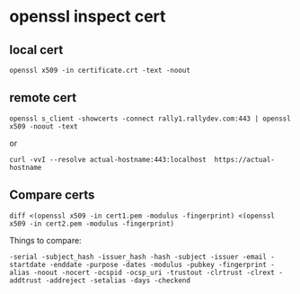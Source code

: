 # openssl inspect cert

## local cert
`openssl x509 -in certificate.crt -text -noout`

## remote cert
`openssl s_client -showcerts -connect rally1.rallydev.com:443 | openssl x509 -noout -text`

or 

`curl -vvI --resolve actual-hostname:443:localhost  https://actual-hostname`


## Compare certs
`diff <(openssl x509 -in cert1.pem -modulus -fingerprint) <(openssl x509 -in cert2.pem -modulus -fingerprint)`

Things to compare:
```
-serial -subject_hash -issuer_hash -hash -subject -issuer -email -startdate -enddate -purpose -dates -modulus -pubkey -fingerprint -alias -noout -nocert -ocspid -ocsp_uri -trustout -clrtrust -clrext -addtrust -addreject -setalias -days -checkend
```
